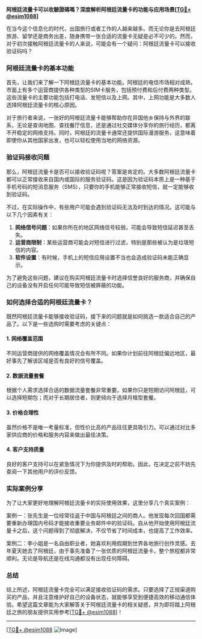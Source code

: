 **阿根廷流量卡可以收驗證碼嗎？深度解析阿根廷流量卡的功能与应用场景[[TG💪+ @esim1088](https://t.me/s/esim1088)]**

在当今这个信息化的时代，出国旅行或者工作的人越来越多。而无论你是去阿根廷旅游、留学还是商务出差，随身携带一张合适的流量卡无疑是必不可少的。然而，对于初次接触阿根廷流量卡的人来说，可能会有一个疑问：阿根廷流量卡可以接收验证码吗？

### 阿根廷流量卡的基本功能

首先，让我们来了解一下阿根廷流量卡的基本功能。阿根廷的电信市场相对成熟，市面上有多个运营商提供各种类型的SIM卡服务，包括预付费和后付费两种类型。这些流量卡的主要功能包括打电话、发短信以及上网。其中，上网功能是大多数人选择阿根廷流量卡的核心原因。

对于旅行者来说，一张好的阿根廷流量卡能够帮助你在异国他乡保持与外界的联系，无论是查询地图、查找餐厅信息，还是通过社交媒体分享你的旅行经历，都离不开稳定的网络支持。同时，阿根廷的流量卡通常还提供国际漫游服务，这意味着即使你从其他国家出发，也可以轻松使用当地的网络资源。

### 验证码接收问题

那么，阿根廷流量卡是否可以接收验证码呢？答案是肯定的。大多数阿根廷流量卡都可以正常接收来自国内或国际的服务验证码。这是因为验证码本质上是一种基于手机号码的短消息服务（SMS），只要你的手机能够正常接收短信，就一定能够收到验证码。

不过，在实际操作中，有些用户可能会遇到验证码无法及时到达的情况。这可能与以下几个因素有关：

1. **网络信号问题**：如果你所在的地区网络信号较弱，可能会导致短信延迟甚至丢失。
2. **运营商限制**：某些运营商可能会对短信进行过滤，特别是那些被认为是垃圾短信的内容。
3. **软件设置**：有时候，手机上的短信应用设置不当也会造成验证码未能正确显示。

为了避免这些问题，建议在购买阿根廷流量卡时选择信誉良好的服务商，并确保自己的设备没有开启任何可能导致短信被屏蔽的功能。

### 如何选择合适的阿根廷流量卡？

既然阿根廷流量卡能够接收验证码，接下来的问题就是如何挑选一款适合自己的产品了。以下是一些选购时需要考虑的关键点：

#### 1. 网络覆盖范围
不同运营商提供的网络覆盖情况会有所不同。如果你计划前往阿根廷偏远地区，最好事先了解该区域是否有良好的信号覆盖。

#### 2. 数据流量套餐
根据个人需求选择合适的数据流量套餐非常重要。如果你只是短期访问阿根廷，可以选择短期包；而对于长期居住者，则更倾向于选择月租型套餐。

#### 3. 价格合理性
虽然价格不是唯一考量标准，但性价比高的产品往往更具吸引力。可以通过对比多家供应商的价格和服务内容来做出最佳决策。

#### 4. 客户支持质量
良好的客户支持可以在紧急情况下为你提供及时的帮助。因此，在决定之前不妨先查阅一下其他用户的评价反馈。

### 实际案例分享

为了让大家更好地理解阿根廷流量卡的实际使用效果，这里分享几个真实案例：

案例一：张先生是一位经常往返于中国与阿根廷之间的商人。他发现每次回国都需要重新办理国内号码才能接收重要业务邮件中的验证码。自从他开始使用阿根廷流量卡之后，这个问题得到了彻底解决，不仅节省了时间成本，也提高了工作效率。

案例二：李小姐是一名自由职业者，她喜欢利用假期到世界各地旅行创作灵感。去年夏天她去了阿根廷，由于事先准备了一张优质的阿根廷流量卡，整个旅程都非常顺利。无论是导航还是在线沟通都没有出现任何障碍。

### 总结

综上所述，阿根廷流量卡完全可以满足接收验证码的需求。只要选择了正规渠道购买的产品，并且注意维护好自己的设备状态，就能够享受到便捷高效的移动通信体验。希望这篇文章能为大家解答关于阿根廷流量卡的相关疑惑，并为即将踏上阿根廷之旅的朋友提供实用参考[[TG💪+ @esim1088](https://t.me/s/esim1088)]！

---

[[TG💪+ @esim1088](https://t.me/s/esim1088) ![Image](https://i.postimg.cc/4NQfJmqS/Snipaste-2025-05-13-00-14-12.png)]